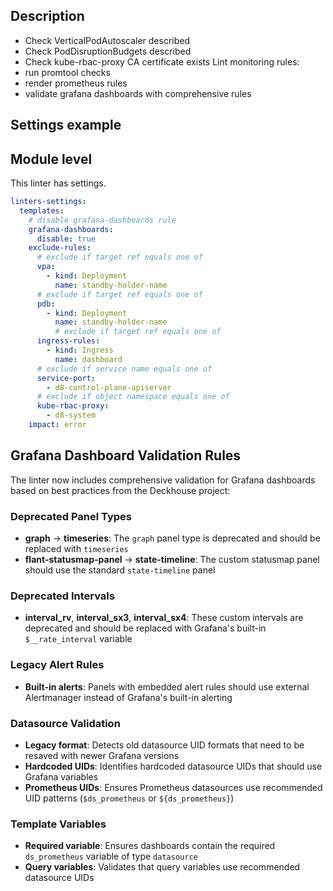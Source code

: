 ## Description

- Check VerticalPodAutoscaler described
- Check PodDisruptionBudgets described
- Check kube-rbac-proxy CA certificate exists
Lint monitoring rules:
- run promtool checks
- render prometheus rules
- validate grafana dashboards with comprehensive rules

## Settings example

## Module level

This linter has settings.

```yaml
linters-settings:
  templates:
    # disable grafana-dashboards rule
    grafana-dashboards:
      disable: true
    exclude-rules:
      # exclude if target ref equals one of
      vpa:
        - kind: Deployment
          name: standby-holder-name
      # exclude if target ref equals one of
      pdb:
        - kind: Deployment
          name: standby-holder-name
          # exclude if target ref equals one of
      ingress-rules:
        - kind: Ingress
          name: dashboard
      # exclude if service name equals one of
      service-port:
        - d8-control-plane-apiserver
      # exclude if object namespace equals one of
      kube-rbac-proxy:
        - d8-system
    impact: error
```

## Grafana Dashboard Validation Rules

The linter now includes comprehensive validation for Grafana dashboards based on best practices from the Deckhouse project:

### Deprecated Panel Types

- **graph** → **timeseries**: The `graph` panel type is deprecated and should be replaced with `timeseries`
- **flant-statusmap-panel** → **state-timeline**: The custom statusmap panel should use the standard `state-timeline` panel

### Deprecated Intervals

- **interval_rv**, **interval_sx3**, **interval_sx4**: These custom intervals are deprecated and should be replaced with Grafana's built-in `$__rate_interval` variable

### Legacy Alert Rules

- **Built-in alerts**: Panels with embedded alert rules should use external Alertmanager instead of Grafana's built-in alerting

### Datasource Validation

- **Legacy format**: Detects old datasource UID formats that need to be resaved with newer Grafana versions
- **Hardcoded UIDs**: Identifies hardcoded datasource UIDs that should use Grafana variables
- **Prometheus UIDs**: Ensures Prometheus datasources use recommended UID patterns (`$ds_prometheus` or `${ds_prometheus}`)

### Template Variables

- **Required variable**: Ensures dashboards contain the required `ds_prometheus` variable of type `datasource`
- **Query variables**: Validates that query variables use recommended datasource UIDs
